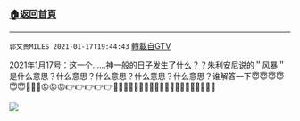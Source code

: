 ﻿###  [:house:返回首頁](https://github.com/ourhimalayas/txt)
---

`郭文贵MILES 2021-01-17T19:44:43` [轉載自GTV](https://gtv.org/web/#/UserInfo/5e596957357cc612d35a8044)

 2021年1月17号：这一个……神一般的日子发生了什么？？朱利安尼说的＂风暴＂是什么意思？什么意思？什么意思？什么意思？什么意思？谁解答一下😇😇😇😇😇😇🙏🙏🙏😡😡😡👉👉👉👉👉🦅🦅🦅🦅🦅🦅🦅🦅🦅🦅🤣🤣🤣🤣🤣🤣🤣🤣🤣🤣

![](https://filegroup.gtv.org/cdn-cgi/image/width=600/https://filegroup.gtv.org/group5/web/20210117/19/44/0/10644fe8e98045c0abebb6ba6531ff71.jpg)
